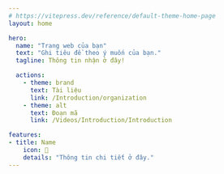 ```yaml
---
# https://vitepress.dev/reference/default-theme-home-page
layout: home

hero:
  name: "Trang web của bạn"
  text: "Ghi tiêu đề theo ý muốn của bạn."
  tagline: Thông tin nhận ở đây!

  actions:
    - theme: brand
      text: Tài liệu
      link: /Introduction/organization
    - theme: alt
      text: Đoạn mã
      link: /Videos/Introduction/Introduction

features:
- title: Name
    icon: 🎉
    details: "Thông tin chi tiết ở đây."
---
```


